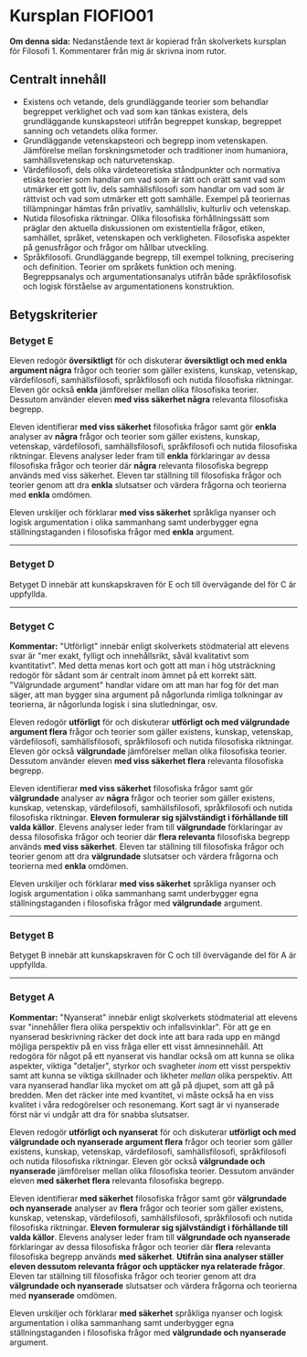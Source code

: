 # Kursplan FIOFIO01

**Om denna sida:** Nedanstående text är kopierad från skolverkets kursplan för Filosofi 1. Kommentarer från mig är skrivna inom rutor.

## Centralt innehåll

- Existens och vetande, dels grundläggande teorier som behandlar begreppet verklighet och vad som kan tänkas existera, dels grundläggande kunskapsteori utifrån begreppet kunskap, begreppet sanning och vetandets olika former.
- Grundläggande vetenskapsteori och begrepp inom vetenskapen. Jämförelse mellan forskningsmetoder och traditioner inom humaniora, samhällsvetenskap och naturvetenskap.
- Värdefilosofi, dels olika värdeteoretiska ståndpunkter och normativa etiska teorier som handlar om vad som är rätt och orätt samt vad som utmärker ett gott liv, dels samhällsfilosofi som handlar om vad som är rättvist och vad som utmärker ett gott samhälle. Exempel på teoriernas tillämpningar hämtas från privatliv, samhällsliv, kulturliv och vetenskap.
- Nutida filosofiska riktningar. Olika filosofiska förhållningssätt som präglar den aktuella diskussionen om existentiella frågor, etiken, samhället, språket, vetenskapen och verkligheten. Filosofiska aspekter på genusfrågor och frågor om hållbar utveckling.
- Språkfilosofi. Grundläggande begrepp, till exempel tolkning, precisering och definition. Teorier om språkets funktion och mening. Begreppsanalys och argumentationsanalys utifrån både språkfilosofisk och logisk förståelse av argumentationens konstruktion.

## Betygskriterier

### Betyget E

Eleven redogör **översiktligt** för och diskuterar **översiktligt och med enkla argument några** frågor och teorier som gäller existens, kunskap, vetenskap, värdefilosofi, samhällsfilosofi, språkfilosofi och nutida filosofiska riktningar. Eleven gör också **enkla** jämförelser mellan olika filosofiska teorier. Dessutom använder eleven **med viss säkerhet några** relevanta filosofiska begrepp.

Eleven identifierar **med viss säkerhet** filosofiska frågor samt gör **enkla** analyser av **några** frågor och teorier som gäller existens, kunskap, vetenskap, värdefilosofi, samhällsfilosofi, språkfilosofi och nutida filosofiska riktningar. Elevens analyser leder fram till **enkla** förklaringar av dessa filosofiska frågor och teorier där **några** relevanta filosofiska begrepp används med viss säkerhet. Eleven tar ställning till filosofiska frågor och teorier genom att dra **enkla** slutsatser och värdera frågorna och teorierna med **enkla** omdömen.

Eleven urskiljer och förklarar **med viss säkerhet** språkliga nyanser och logisk argumentation i olika sammanhang samt underbygger egna ställningstaganden i filosofiska frågor med **enkla** argument.

***

### Betyget D

Betyget D innebär att kunskapskraven för E och till övervägande del för C är uppfyllda.

***

### Betyget C

**Kommentar:** "Utförligt" innebär enligt skolverkets stödmaterial att elevens svar är "mer exakt, fylligt och innehållsrikt, såväl kvalitativt som kvantitativt". Med detta menas kort och gott att man i hög utsträckning redogör för sådant som är centralt inom ämnet på ett korrekt sätt. "Välgrundade argument" handlar vidare om att man har fog för det man säger, att man bygger sina argument på någorlunda rimliga tolkningar av teorierna, är någorlunda logisk i sina slutledningar, osv. 

Eleven redogör **utförligt** för och diskuterar **utförligt och med välgrundade argument flera** frågor och teorier som gäller existens, kunskap, vetenskap, värdefilosofi, samhällsfilosofi, språkfilosofi och nutida filosofiska riktningar. Eleven gör också **välgrundade** jämförelser mellan olika filosofiska teorier. Dessutom använder eleven **med viss säkerhet flera** relevanta filosofiska begrepp.

Eleven identifierar **med viss säkerhet** filosofiska frågor samt gör **välgrundade** analyser av **några** frågor och teorier som gäller existens, kunskap, vetenskap, värdefilosofi, samhällsfilosofi, språkfilosofi och nutida filosofiska riktningar. **Eleven formulerar sig självständigt i förhållande till valda källor**. Elevens analyser leder fram till **välgrundade** förklaringar av dessa filosofiska frågor och teorier där **flera relevanta** filosofiska begrepp används **med viss säkerhet**. Eleven tar ställning till filosofiska frågor och teorier genom att dra **välgrundade** slutsatser och värdera frågorna och teorierna med **enkla** omdömen.

Eleven urskiljer och förklarar **med viss säkerhet** språkliga nyanser och logisk argumentation i olika sammanhang samt underbygger egna ställningstaganden i filosofiska frågor med **välgrundade** argument.

***

### Betyget B

Betyget B innebär att kunskapskraven för C och till övervägande del för A är uppfyllda.

***

### Betyget A

**Kommentar:** "Nyanserat" innebär enligt skolverkets stödmaterial att elevens svar "innehåller flera olika perspektiv och infallsvinklar". För att ge en nyanserad beskrivning räcker det dock inte att bara rada upp en mängd möjliga perspektiv på en viss fråga eller ett visst ämnesinnehåll. Att redogöra för något på ett nyanserat vis handlar också om att kunna se olika aspekter, viktiga "detaljer", styrkor och svagheter _inom_ ett visst perspektiv samt att kunna se viktiga skillnader och likheter _mellan_ olika perspektiv. Att vara nyanserad handlar lika mycket om att gå på djupet, som att gå på bredden. Men det räcker inte med kvantitet, vi måste också ha en viss kvalitet i våra redogörelser och resonemang. Kort sagt är vi nyanserade först när vi undgår att dra för snabba slutsatser.

Eleven redogör **utförligt och nyanserat** för och diskuterar **utförligt och med välgrundade och nyanserade argument flera** frågor och teorier som gäller existens, kunskap, vetenskap, värdefilosofi, samhällsfilosofi, språkfilosofi och nutida filosofiska riktningar. Eleven gör också **välgrundade och nyanserade** jämförelser mellan olika filosofiska teorier. Dessutom använder eleven **med säkerhet flera** relevanta filosofiska begrepp.

Eleven identifierar **med säkerhet** filosofiska frågor samt gör **välgrundade och nyanserade** analyser av **flera** frågor och teorier som gäller existens, kunskap, vetenskap, värdefilosofi, samhällsfilosofi, språkfilosofi och nutida filosofiska riktningar. **Eleven formulerar sig självständigt i förhållande till valda källor**. Elevens analyser leder fram till **välgrundade och nyanserade** förklaringar av dessa filosofiska frågor och teorier där **flera** relevanta filosofiska begrepp används **med säkerhet**. **Utifrån sina analyser ställer eleven dessutom relevanta frågor och upptäcker nya relaterade frågor**. Eleven tar ställning till filosofiska frågor och teorier genom att dra **välgrundade och nyanserade** slutsatser och värdera frågorna och teorierna med **nyanserade** omdömen.

Eleven urskiljer och förklarar **med säkerhet** språkliga nyanser och logisk argumentation i olika sammanhang samt underbygger egna ställningstaganden i filosofiska frågor med **välgrundade och nyanserade** argument.

